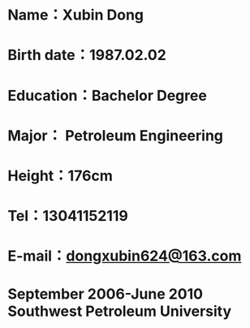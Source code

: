 # Name：Xubin Dong	
# Birth date：1987.02.02
# Education：Bachelor Degree	
# Major： Petroleum Engineering 
# Height：176cm	
# Tel：13041152119
# E-mail：dongxubin624@163.com
# September 2006-June 2010	Southwest Petroleum University
